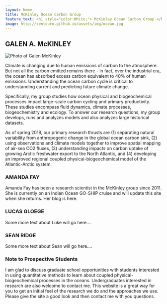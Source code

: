 ```yaml
---
layout: home
title: McKinley Ocean Carbon Group
feature_text: <h1 style="color:White;"> McKinley Ocean Carbon Group </h1>
image: http://zentouro.github.io/assets/img/ocean.jpg
---
```


## GALEN A. McKINLEY 

![Photo of Galen McKinley]({{site.baseurl}}/assets/img/headshot.jpg)  

Climate is changing due to human emissions of carbon to the atmosphere. But not all the carbon emitted remains there - in fact, over the industrial era, the ocean has absorbed excess carbon equivalent to 40\% of human emissions. Understanding the ocean carbon cycle is critical to understanding current and predicting future climate change. 

Specifically, my group studies how ocean physical and biogeochemical processes impact large-scale carbon cycling and primary productivity. These studies encompass fluid dynamics, climate processes, biogeochemistry and ecology.  To answer our research questions, my group develops, runs and analyzes models and also analyzes large historical datasets.  

As of spring 2018, our primary research thrusts are (1) separating natural variability from anthropogenic change in the global ocean carbon sink, (2) using observations and climate models together to improve spatial mapping of air-sea CO2 fluxes, (3) understanding impacts on carbon uptake of growing Arctic freshwater export to the North Atlantic, and (4) developing an improved regional coupled physical-biogeochemical model of the Atlantic-Arctic system. 

### AMANDA FAY

Amanda Fay has been a research scientist in the McKinley group since 2011. She is currently on an Indian Ocean GO-SHIP cruise and will update this site when she returns. Her blog is here. 

### LUCAS GLOEGE

Some more text about Luke will go here....

### SEAN RIDGE

Some more text about Sean will go here....

### Note to Prospective Students

I am glad to discuss graduate school opportunities with students interested in using quantitative methods to learn about coupled physical-biogeochemical processes in the oceans. Undergraduates interested in research are also welcome to contact me. This website is a great way for you to get an initial feel of the research we do and the approaches we use. Please give the site a good look and then contact me with you questions.


